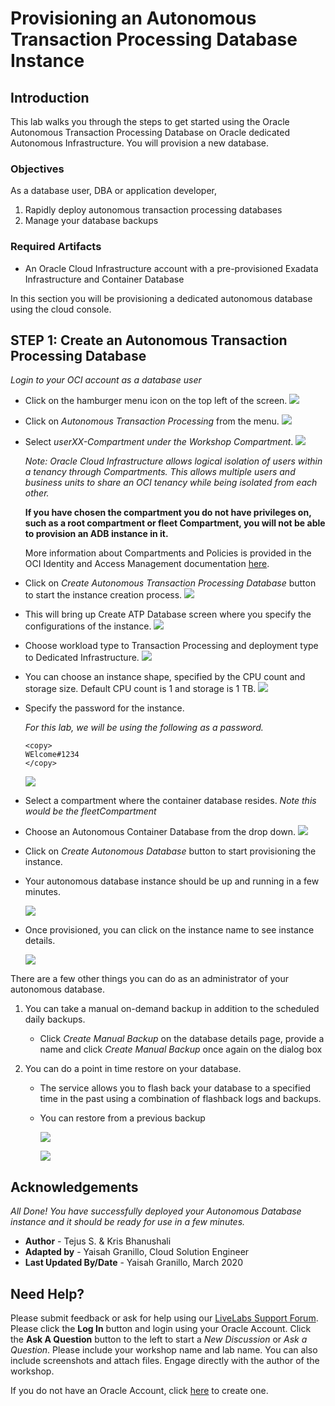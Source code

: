 
# Provisioning an Autonomous Transaction Processing Database Instance

## Introduction

This lab walks you through the steps to get started using the Oracle Autonomous Transaction Processing Database on Oracle dedicated Autonomous Infrastructure. You will provision a new database.

### Objectives

As a database user, DBA or application developer,

1. Rapidly deploy autonomous transaction processing databases
2. Manage your database backups

### Required Artifacts

- An Oracle Cloud Infrastructure account with a pre-provisioned Exadata Infrastructure and Container Database


In this section you will be provisioning a dedicated autonomous database using the cloud console.

## STEP 1: Create an Autonomous Transaction Processing Database

*Login to your OCI account as a database user*

-  Click on the hamburger menu icon on the top left of the screen.
    ![](./images/Picture100-20.jpeg " ")

-  Click on *Autonomous Transaction Processing* from the menu.
    ![](./images/Picture100-21.jpeg " ")

- Select *userXX-Compartment under the Workshop Compartment*. 
    ![](./images/provisionATP-Dname1.png " ")


    *Note: Oracle Cloud Infrastructure allows logical isolation of users within a tenancy through Compartments. This allows multiple users and business units to share an OCI tenancy while being isolated from each other.*

    **If you have chosen the compartment you do not have privileges on, such as a root compartment or fleet Compartment, you will not be able to provision an ADB instance in it.**

    More information about Compartments and Policies is provided in the OCI Identity and Access Management documentation [here](https://docs.cloud.oracle.com/iaas/Content/Identity/Tasks/managingcompartments.htm?tocpath=Services%7CIAM%7C_____13).

-  Click on *Create Autonomous Transaction Processing Database* button to start the instance creation process.
    ![](./images/createATP-D.png " ")

-  This will bring up Create ATP Database screen where you specify the configurations of the instance.
    ![](./images/provisionATP-D.png " ")


-  Choose workload type to Transaction Processing and deployment type to Dedicated Infrastructure.
    ![](./images/provisionATP-Dworkloads.png " ")


-  You can choose an instance shape, specified by the CPU count and storage size. Default CPU count is 1 and storage is 1 TB.
    ![](./images/provisionATP-DCPU.png " ")

-  Specify the password for the instance.

    *For this lab, we will be using the following as a password.*

    ```
    <copy>
    WElcome#1234
    </copy>
    ```

    ![](./images/Picture100-29.jpeg " ")

- Select a compartment where the container database resides. 
    *Note this would be the fleetCompartment*

- Choose an Autonomous Container Database from the drop down.
    ![](./images/provisionATP-Dcontainer.png " ")


-  Click on *Create Autonomous Database* button to start provisioning the instance.

- Your autonomous database instance should be up and running in a few minutes.

    ![](./images/waitprovision.png " ")

-  Once provisioned, you can click on the instance name to see instance details.

    ![](./images/doneprovision.png " ")

There are a few other things you can do as an administrator of your autonomous database.

1. You can take a manual on-demand backup in addition to the scheduled daily backups.

    - Click *Create Manual Backup* on the database details page, provide a name and click *Create Manual Backup* once again on the dialog box

2. You can do a point in time restore on your database.

    - The service allows you to flash back your database to a specified time in the past using a combination of flashback logs and backups. 
    
    - You can restore from a previous backup

        ![](./images/restore.png " ")

        ![](./images/restore2.png " ")

## Acknowledgements

*All Done! You have successfully deployed your Autonomous Database instance and it should be ready for use in a few minutes.*

- **Author** - Tejus S. & Kris Bhanushali
- **Adapted by** -  Yaisah Granillo, Cloud Solution Engineer
- **Last Updated By/Date** - Yaisah Granillo, March 2020

## Need Help?
Please submit feedback or ask for help using our [LiveLabs Support Forum](https://community.oracle.com/tech/developers/categories/autonomous-database-dedicated). Please click the **Log In** button and login using your Oracle Account. Click the **Ask A Question** button to the left to start a *New Discussion* or *Ask a Question*.  Please include your workshop name and lab name.  You can also include screenshots and attach files.  Engage directly with the author of the workshop.

If you do not have an Oracle Account, click [here](https://profile.oracle.com/myprofile/account/create-account.jspx) to create one.